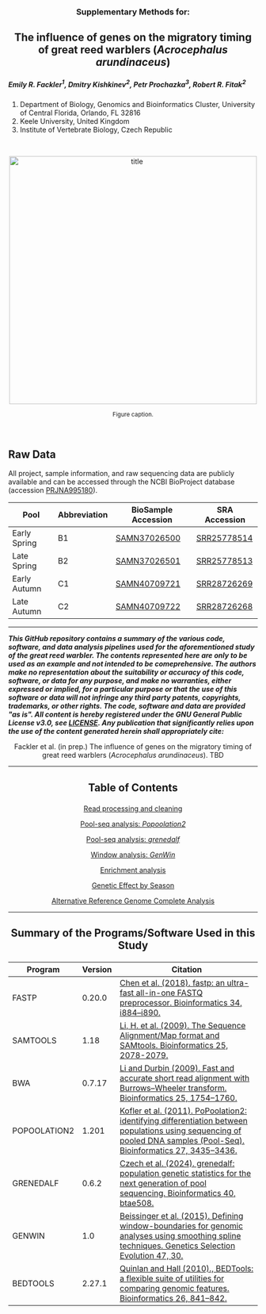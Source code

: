 <h3><p align="center">Supplementary Methods for:</p></h3>
<h2><p align="center">The influence of genes on the migratory timing of great reed warblers (<i>Acrocephalus arundinaceus</i>)</p></h2>

<I><h5>Emily R. Fackler<sup>1</sup>, Dmitry Kishkinev<sup>2</sup>, Petr Prochazka<sup>3</sup>, Robert R. Fitak<sup>2</sup></h5></I>

1. Department of Biology, Genomics and Bioinformatics Cluster, University of Central Florida, Orlando, FL 32816
2. Keele University, United Kingdom
3. Institute of Vertebrate Biology, Czech Republic

<br>
<p align="center">
  <img src="images/xxxxxx.jpg" alt="title" width="500">
</p>
<p align="center"><sup>Figure caption.</sup>
</p>
<br>

## Raw Data
All project, sample information, and raw sequencing data are publicly available and can be accessed through the NCBI BioProject database (accession [PRJNA995180](https://www.ncbi.nlm.nih.gov/bioproject/995180)).

| Pool | Abbreviation | BioSample Accession | SRA Accession |
| --- | ---| --- | --- |
| Early Spring | B1 | [SAMN37026500](https://www.ncbi.nlm.nih.gov/biosample/37026500) | [SRR25778514](https://trace.ncbi.nlm.nih.gov/Traces?run=SRR25778514) |
| Late Spring | B2 | [SAMN37026501](https://www.ncbi.nlm.nih.gov/biosample/37026501) | [SRR25778513](https://trace.ncbi.nlm.nih.gov/Traces?run=SRR25778513) |
| Early Autumn | C1 | [SAMN40709721](https://www.ncbi.nlm.nih.gov/biosample/40709721) | [SRR28726269](https://trace.ncbi.nlm.nih.gov/Traces?run=SRR28726269) |
| Late Autumn | C2 | [SAMN40709722](https://www.ncbi.nlm.nih.gov/biosample/40709722) | [SRR28726268](https://trace.ncbi.nlm.nih.gov/Traces?run=SRR28726268) |


***
___This GitHub repository contains a summary of the various code, software, and data analysis pipelines used for the aforementioned study of the great reed warbler. The contents represented here are only to be used as an example and not intended to be comeprehensive. The authors make no representation about the suitability or accuracy of this code, software, or data for any purpose, and make no warranties, either expressed or implied, for a particular purpose or that the use of this software or data will not infringe any third party patents, copyrights, trademarks, or other rights. The code, software and data are provided "as is". All content is hereby registered under the GNU General Public License v3.0, see [LICENSE](./LICENSE). Any publication that significantly relies upon the use of the content generated herein shall appropriately cite:___

<p align="center">Fackler et al. (in prep.) The influence of genes on the migratory timing of great reed warblers (<i>Acrocephalus arundinaceus</i>). TBD</p>

***
  
<h2><p align="center">Table of Contents</p></h2>
<div align="center">
 
[Read processing and cleaning](./read_processing.md)

[Pool-seq analysis: <i>Popoolation2</i>](./popoolation2.md)

[Pool-seq analysis: <i>grenedalf</i>](./grenedalf.md)

[Window analysis: <i>GenWin</i>](./windows.md)

[Enrichment analysis](./enrichment.md)

[Genetic Effect by Season](./differentiation.md)

[Alternative Reference Genome Complete Analysis](./alternate-genome.md)

</div>

***

<h2><p align="center">Summary of the Programs/Software Used in this Study</p></h2>  

| Program | Version | Citation |
| --- | --- | --- |
| FASTP | 0.20.0 | [Chen et al. (2018). fastp: an ultra-fast all-in-one FASTQ preprocessor. Bioinformatics 34, i884–i890.](https://doi.org/10.1093/bioinformatics/bty560) |
| SAMTOOLS | 1.18 | [Li, H. et al. (2009). The Sequence Alignment/Map format and SAMtools. Bioinformatics 25, 2078-2079.](https://doi.org/10.1093/bioinformatics/btp352) |
| BWA | 0.7.17 | [Li and Durbin (2009). Fast and accurate short read alignment with Burrows–Wheeler transform. Bioinformatics 25, 1754–1760.](https://doi.org/10.1093/bioinformatics/btp324) |
| POPOOLATION2 | 1.201 | [Kofler et al. (2011). PoPoolation2: identifying differentiation between populations using sequencing of pooled DNA samples (Pool-Seq). Bioinformatics 27, 3435–3436.](https://doi.org/10.1093/bioinformatics/btr589) |
| GRENEDALF | 0.6.2 | [Czech et al. (2024). grenedalf: population genetic statistics for the next generation of pool sequencing. Bioinformatics 40, btae508.](https://doi.org/10.1093/bioinformatics/btae508) |
| GENWIN | 1.0 | [Beissinger et al. (2015). Defining window-boundaries for genomic analyses using smoothing spline techniques. Genetics Selection Evolution 47, 30.](https://doi.org/10.1186/s12711-015-0105-9) |
| BEDTOOLS | 2.27.1 | [Quinlan and Hall (2010)., BEDTools: a flexible suite of utilities for comparing genomic features. Bioinformatics 26, 841–842.](https://doi.org/10.1093/bioinformatics/btq033) |

